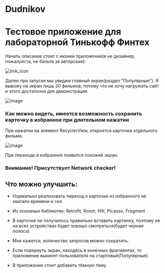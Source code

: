 # Dudnikov
<h1>Тестовое приложение для лабораторной Тинькофф Финтех</h1>
Начать описание стоит с иконки приложения(я не дизайнер, пожалуйста, не баньте за авторские):
<p></p>


![tink_icon](https://user-images.githubusercontent.com/86302070/216838199-28033777-eaec-48f2-820f-0347fe6a446e.png)

Далее при запуске мы увидим главный экран(раздел "Популярные"). Я вывожу на экран лишь 20 фильмов, потому что не хочу нагружать сайт и этого достаточно для демонстрации.

![image](https://user-images.githubusercontent.com/86302070/216838552-fade6c5e-1c3d-4a02-bcdb-e5ffcb43e1d7.png)

<h3> Как можно видеть, имеется возможность сохранить карточку в избранное при длительном нажатии</h3>

<p>При нажатии на элемент RecyclerView, откроется карточка отдельного фильма.</p>

![image](https://user-images.githubusercontent.com/86302070/216838722-10fa6825-6e56-4eff-99af-bdc4a095ddf1.png)
<p>При переходе в избранное появится похожий экран.</p>
<h3>Внимание! Присутствует Network checker!</h3>
<h2>Что можно улучшить:</h2>
<ul>
<li><p>Нормально реализовать переход к карточке из избранного не хватало времени и сил.</p></li>
 <li><p>Из основных библиотек: Retrofit, Room, Hilt, Picasso, Fragment</p></li>
<li><p>В карточке не получилось правильно вставить картинку, поэтому не на всех устройствах будет хорошо смотреться(будет черная полоса).</p></li>
  <li><p>Мне кажется, количество запросов можно сократить.</p></li>
    <li><p>Если повернуть экран, находясь в конечных фрагментах, то приложение выкинет пользователя на стартовый(Популярные).</p></li>
<li><p>В приложение стоит добавить тёмную тему.</p></li>
</ul>
